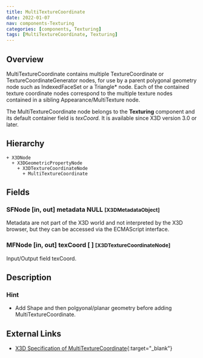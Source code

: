 ```yaml
---
title: MultiTextureCoordinate
date: 2022-01-07
nav: components-Texturing
categories: [components, Texturing]
tags: [MultiTextureCoordinate, Texturing]
---
```

<style>
.post h3 {
  word-spacing: 0.2em;
}
</style>

## Overview

MultiTextureCoordinate contains multiple TextureCoordinate or TextureCoordinateGenerator nodes, for use by a parent polygonal geometry node such as IndexedFaceSet or a Triangle\* node. Each of the contained texture coordinate nodes correspond to the multiple texture nodes contained in a sibling Appearance/MultiTexture node.

The MultiTextureCoordinate node belongs to the **Texturing** component and its default container field is *texCoord.* It is available since X3D version 3.0 or later.

## Hierarchy

```
+ X3DNode
  + X3DGeometricPropertyNode
    + X3DTextureCoordinateNode
      + MultiTextureCoordinate
```

## Fields

### SFNode [in, out] **metadata** NULL <small>[X3DMetadataObject]</small>

Metadata are not part of the X3D world and not interpreted by the X3D browser, but they can be accessed via the ECMAScript interface.

### MFNode [in, out] **texCoord** [ ] <small>[X3DTextureCoordinateNode]</small>

Input/Output field texCoord.

## Description

### Hint

- Add Shape and then polgyonal/planar geometry before adding MultiTextureCoordinate.

## External Links

- [X3D Specification of MultiTextureCoordinate](https://www.web3d.org/documents/specifications/19775-1/V4.0/Part01/components/texturing.html#MultiTextureCoordinate){:target="_blank"}
